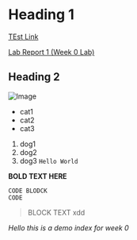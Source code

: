 # Heading 1

[TEst Link](https://chriswu989.github.io/cse15L-lab-reports/hi.html)

[Lab Report 1 (Week 0 Lab)](https://chriswu989.github.io/cse15L-lab-reports/lab-report-1-week-0.html)



## Heading 2
![Image](https://media.npr.org/assets/img/2021/08/11/gettyimages-1279899488_wide-f3860ceb0ef19643c335cb34df3fa1de166e2761-s1100-c50.jpg)
* cat1
* cat2
* cat3

1) dog1
2) dog2
3) dog3
`Hello World`

**BOLD TEXT HERE**

```
CODE BLODCK
CODE
```
> BLOCK TEXT xdd


*Hello this is a demo index for week 0*
